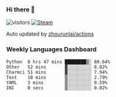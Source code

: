 ### Hi there 👋

![visitors](https://visitor-badge.glitch.me/badge?page_id=zhourunlai)
[![Steam](https://img.shields.io/badge/dynamic/json?label=Steam&query=%24.data.totalSubs&url=https%3A%2F%2Fapi.spencerwoo.com%2Fsubstats%2F%3Fsource%3DsteamGames%26queryKey%3D76561198285156854&suffix=%20Games&logo=steam&labelColor=134375&color=0b1a37&longCache=true)](http://steamcommunity.com/profiles/76561198285156854)

Auto updated by <a href="https://github.com/zhourunlai/zhourunlai/actions" target="_blank">zhourunlai/actions</a>

### Weekly Languages Dashboard

<!--PART:wakatime-->
```text
Python  8 hrs 47 mins ████████▒░ 80.64%
Other   52 mins       ▓░░░░░░░░░ 8.02%
Charmci 51 mins       ▓░░░░░░░░░ 7.94%
Text    18 mins       ▒░░░░░░░░░ 2.79%
YAML    3 mins        ▒░░░░░░░░░ 0.59%
INI     0 secs        ▒░░░░░░░░░ 0.02%
```
<!--PART:wakatime-->
